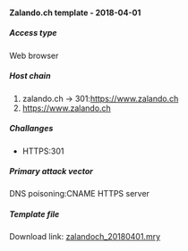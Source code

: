 #### Zalando.ch template - 2018-04-01

##### Access type
Web browser

##### Host chain
  1. zalando.ch  &#8594;  301:https://www.zalando.ch
  2. https://www.zalando.ch

##### Challanges
  * HTTPS:301
  
##### Primary attack vector

DNS poisoning:CNAME
HTTPS server

##### Template file
Download link: [zalandoch_20180401.mry](/templates/zalandoch_20180401.mry)